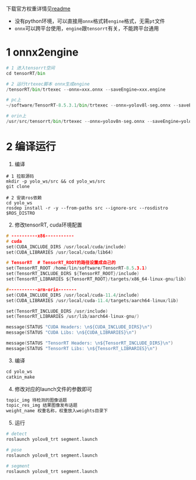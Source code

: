 
下载官方权重详情见[readme](https://github.com/ultralytics/ultralytics/blob/main/README.zh-CN.md)

+ 没有python环境，可以直接用`onnx`格式转`engine`格式，无需`pt`文件
+ `onnx`可以跨平台使用，`engine`跟`tensorrt`有关，不能跨平台通用

# 1 onnx2engine
~~~python
# 1 进入tensorrt空间
cd tensorRT/bin

# 2 运行trtexec脚本 onnx生成engine
/tensorRT/bin/trtexec --onnx=xxx.onnx --saveEngine=xxx.engine 

# pc上
~/software/TensorRT-8.5.3.1/bin/trtexec --onnx=yolov8l-seg.onnx --saveEngine=yolov8l-seg.engine

# orin上
/usr/src/tensorrt/bin/trtexec --onnx=yolov8n-seg.onnx --saveEngine=yolov8n-seg.engine
~~~

# 2 编译运行

1. 编译
~~~
# 1 拉取源码
mkdir -p yolo_ws/src && cd yolo_ws/src
git clone 

# 2 安装ros依赖
cd yolo_ws
rosdep install -r -y --from-paths src --ignore-src --rosdistro $ROS_DISTRO
~~~

2. 修改tensorRT, cuda环境配置

~~~c
# ----------x86-----------
# cuda
set(CUDA_INCLUDE_DIRS /usr/local/cuda/include)
set(CUDA_LIBRARIES /usr/local/cuda/lib64)

# TensorRT  # TensorRT_ROOT的路径设置成自己的
set(TensorRT_ROOT /home/lin/software/TensorRT-8.5.3.1)
set(TensorRT_INCLUDE_DIRS ${TensorRT_ROOT}/include)
set(TensorRT_LIBRARIES ${TensorRT_ROOT}/targets/x86_64-linux-gnu/lib)

#-----------arm-orin-------
set(CUDA_INCLUDE_DIRS /usr/local/cuda-11.4/include)
set(CUDA_LIBRARIES /usr/local/cuda-11.4/targets/aarch64-linux/lib)

set(TensorRT_INCLUDE_DIRS /usr/include)
set(TensorRT_LIBRARIES /usr/lib/aarch64-linux-gnu/)

message(STATUS "CUDA Headers: \n${CUDA_INCLUDE_DIRS}\n")
message(STATUS "CUDA Libs: \n${CUDA_LIBRARIES}\n")

message(STATUS "TensorRT Headers: \n${TensorRT_INCLUDE_DIRS}\n")
message(STATUS "TensorRT Libs: \n${TensorRT_LIBRARIES}\n")
~~~

3. 编译

~~~python
cd yolo_ws
catkin_make
~~~

4. 修改对应的launch文件的参数即可

~~~xml
topic_img 待检测的图像话题
topic_res_img 结果图像发布话题
weight_name 权重名称，权重放入weights目录下
~~~

5. 运行

~~~python
# detect
roslaunch yolov8_trt segment.launch

# pose
roslaunch yolov8_trt segment.launch

# segment
roslaunch yolov8_trt segment.launch
~~~